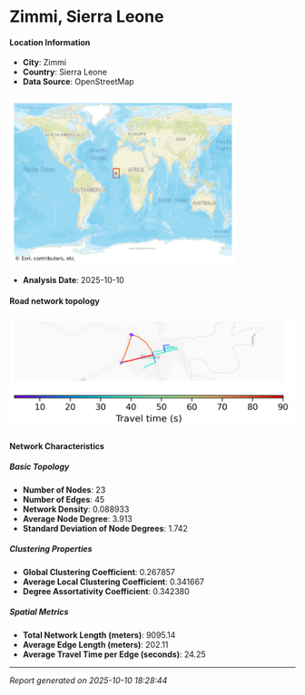 # Zimmi, Sierra Leone

#### Location Information

- **City**: Zimmi
- **Country**: Sierra Leone
- **Data Source**: OpenStreetMap
<img src="Zimmi_location.png" alt="Zimmi Location Map" width="400" />

- **Analysis Date**: 2025-10-10

#### Road network topology

<img src="Zimmi_network_map.png" alt="Zimmi Road Network Map" width="500"/>

#### Network Characteristics

##### Basic Topology

- **Number of Nodes**: 23
- **Number of Edges**: 45
- **Network Density**: 0.088933
- **Average Node Degree**: 3.913
- **Standard Deviation of Node Degrees**: 1.742

##### Clustering Properties

- **Global Clustering Coefficient**: 0.267857
- **Average Local Clustering Coefficient**: 0.341667
- **Degree Assortativity Coefficient**: 0.342380

##### Spatial Metrics

- **Total Network Length (meters)**: 9095.14
- **Average Edge Length (meters)**: 202.11
- **Average Travel Time per Edge (seconds)**: 24.25

---
*Report generated on 2025-10-10 18:28:44*
